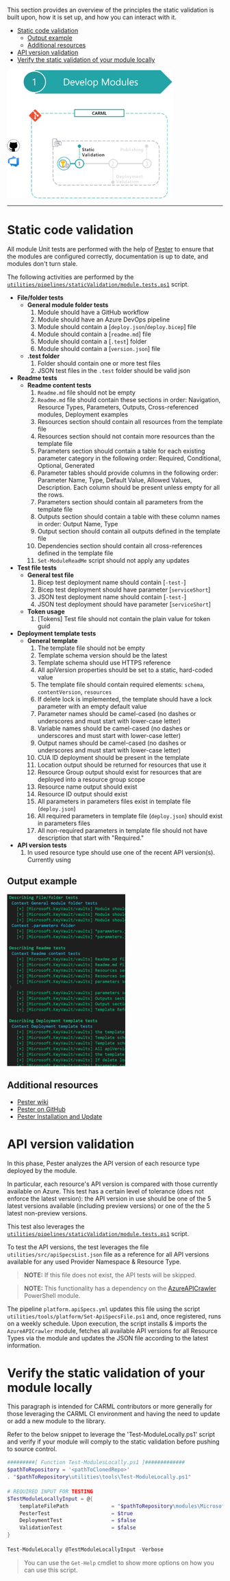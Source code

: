 This section provides an overview of the principles the static validation is built upon, how it is set up, and how you can interact with it.

- [Static code validation](#static-code-validation)
  - [Output example](#output-example)
  - [Additional resources](#additional-resources)
- [API version validation](#api-version-validation)
- [Verify the static validation of your module locally](#verify-the-static-validation-of-your-module-locally)

<img src="./media/CIEnvironment/staticValidationStep.png" alt="Static Validation Step" height="300">

---

# Static code validation

All module Unit tests are performed with the help of [Pester](https://github.com/pester/Pester) to ensure that the modules are configured correctly, documentation is up to date, and modules don't turn stale.

The following activities are performed by the [`utilities/pipelines/staticValidation/module.tests.ps1`](https://github.com/Azure/ResourceModules/blob/main/utilities/pipelines/staticValidation/module.tests.ps1) script.

- **File/folder tests**
  - **General module folder tests**
    1. Module should have a GitHub workflow
    1. Module should have an Azure DevOps pipeline
    1. Module should contain a [`deploy.json`/`deploy.bicep`] file
    1. Module should contain a [`readme.md`] file
    1. Module should contain a [`.test`] folder
    1. Module should contain a [`version.json`] file
  - **.test folder**
    1. Folder should contain one or more test files
    1. JSON test files in the `.test` folder should be valid json
- **Readme tests**
  - **Readme content tests**
    1. `Readme.md` file should not be empty
    1. `Readme.md` file should contain these sections in order: Navigation, Resource Types, Parameters, Outputs, Cross-referenced modules, Deployment examples
    1. Resources section should contain all resources from the template file
    1. Resources section should not contain more resources than the template file
    1. Parameters section should contain a table for each existing parameter category in the following order: Required, Conditional, Optional, Generated
    1. Parameter tables should provide columns in the following order: Parameter Name, Type, Default Value, Allowed Values, Description. Each column should be present unless empty for all the rows.
    1. Parameters section should contain all parameters from the template file
    1. Outputs section should contain a table with these column names in order: Output Name, Type
    1. Output section should contain all outputs defined in the template file
    1. Dependencies section should contain all cross-references defined in the template file
    1. `Set-ModuleReadMe` script should not apply any updates
- **Test file tests**
  - **General test file**
    1. Bicep test deployment name should contain [`-test-`]
    1. Bicep test deployment should have parameter [`serviceShort`]
    1. JSON test deployment name should contain [`-test-`]
    1. JSON test deployment should have parameter [`serviceShort`]
  - **Token usage**
    1. [Tokens] Test file should not contain the plain value for token guid
- **Deployment template tests**
  - **General template**
    1. The template file should not be empty
    1. Template schema version should be the latest
    1. Template schema should use HTTPS reference
    1. All apiVersion properties should be set to a static, hard-coded value
    1. The template file should contain required elements: `schema`, `contentVersion`, `resources`
    1. If delete lock is implemented, the template should have a lock parameter with an empty default value
    1. Parameter names should be camel-cased (no dashes or underscores and must start with lower-case letter)
    1. Variable names should be camel-cased (no dashes or underscores and must start with lower-case letter)
    1. Output names should be camel-cased (no dashes or underscores and must start with lower-case letter)
    1. CUA ID deployment should be present in the template
    1. Location output should be returned for resources that use it
    1. Resource Group output should exist for resources that are deployed into a resource group scope
    1. Resource name output should exist
    1. Resource ID output should exist
    1. All parameters in parameters files exist in template file (`deploy.json`)
    1. All required parameters in template file (`deploy.json`) should exist in parameters files
    1. All non-required parameters in template file should not have description that start with "Required."
- **API version tests**
    1. In used resource type should use one of the recent API version(s). Currently using

## Output example

<img src="./media/CIEnvironment/staticValidationOutput.png" alt="Static Validation Output" height="400">

## Additional resources

- [Pester wiki](https://github.com/pester/Pester/wiki)
- [Pester on GitHub](https://github.com/pester/Pester)
- [Pester Installation and Update](https://pester.dev/docs/introduction/installation)

# API version validation

In this phase, Pester analyzes the API version of each resource type deployed by the module.

In particular, each resource's API version is compared with those currently available on Azure. This test has a certain level of tolerance (does not enforce the latest version): the API version in use should be one of the 5 latest versions available (including preview versions) or one of the the 5 latest non-preview versions.

This test also leverages the [`utilities/pipelines/staticValidation/module.tests.ps1`](https://github.com/Azure/ResourceModules/blob/main/utilities/pipelines/staticValidation/module.tests.ps1) script.

To test the API versions, the test leverages the file `utilities/src/apiSpecsList.json` file as a reference for all API versions available for any used Provider Namespace & Resource Type.

> **NOTE:** If this file does not exist, the API tests will be skipped.

> **NOTE:** This functionality has a dependency on the [AzureAPICrawler](https://www.powershellgallery.com/packages/AzureAPICrawler) PowerShell module.

The pipeline `platform.apiSpecs.yml` updates this file using the script `utilities/tools/platform/Set-ApiSpecsFile.ps1` and, once registered, runs on a weekly schedule. Upon execution, the script installs & imports the `AzureAPICrawler` module, fetches all available API versions for all Resource Types via the module and updates the JSON file according to the latest information.

# Verify the static validation of your module locally

This paragraph is intended for CARML contributors or more generally for those leveraging the CARML CI environment and having the need to update or add a new module to the library.

Refer to the below snippet to leverage the 'Test-ModuleLocally.ps1' script and verify if your module will comply to the static validation before pushing to source control.

```powershell
#########[ Function Test-ModulesLocally.ps1 ]#############
$pathToRepository = '<pathToClonedRepo>'
. "$pathToRepository\utilities\tools\Test-ModuleLocally.ps1"

# REQUIRED INPUT FOR TESTING
$TestModuleLocallyInput = @{
    templateFilePath              = "$pathToRepository\modules\Microsoft.Authorization\roleDefinitions\deploy.bicep"
    PesterTest                    = $true
    DeploymentTest                = $false
    ValidationTest                = $false
}

Test-ModuleLocally @TestModuleLocallyInput -Verbose
```

> You can use the `Get-Help` cmdlet to show more options on how you can use this script.

